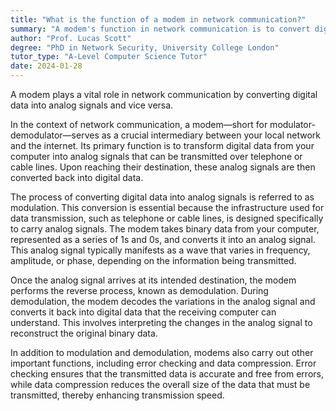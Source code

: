 ```yaml
---
title: "What is the function of a modem in network communication?"
summary: "A modem's function in network communication is to convert digital data into analogue signals and vice versa."
author: "Prof. Lucas Scott"
degree: "PhD in Network Security, University College London"
tutor_type: "A-Level Computer Science Tutor"
date: 2024-01-28
---
```


A modem plays a vital role in network communication by converting digital data into analog signals and vice versa.

In the context of network communication, a modem—short for modulator-demodulator—serves as a crucial intermediary between your local network and the internet. Its primary function is to transform digital data from your computer into analog signals that can be transmitted over telephone or cable lines. Upon reaching their destination, these analog signals are then converted back into digital data.

The process of converting digital data into analog signals is referred to as modulation. This conversion is essential because the infrastructure used for data transmission, such as telephone or cable lines, is designed specifically to carry analog signals. The modem takes binary data from your computer, represented as a series of 1s and 0s, and converts it into an analog signal. This analog signal typically manifests as a wave that varies in frequency, amplitude, or phase, depending on the information being transmitted.

Once the analog signal arrives at its intended destination, the modem performs the reverse process, known as demodulation. During demodulation, the modem decodes the variations in the analog signal and converts it back into digital data that the receiving computer can understand. This involves interpreting the changes in the analog signal to reconstruct the original binary data.

In addition to modulation and demodulation, modems also carry out other important functions, including error checking and data compression. Error checking ensures that the transmitted data is accurate and free from errors, while data compression reduces the overall size of the data that must be transmitted, thereby enhancing transmission speed.
    